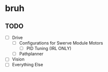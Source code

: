 # bruh

## TODO

- [ ] Drive
    - [ ] Configurations for Swerve Module Motors
        - [ ] PID Tuning (IRL ONLY)
    - [ ] Pathplanner
- [ ] Vision
- [ ] Everything Else